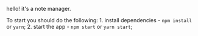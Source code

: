 hello! it's a note manager.

To start you should do the following:
    1. install dependencies - `npm install` or `yarn`;
    2. start the app - `npm start` or `yarn start`;
